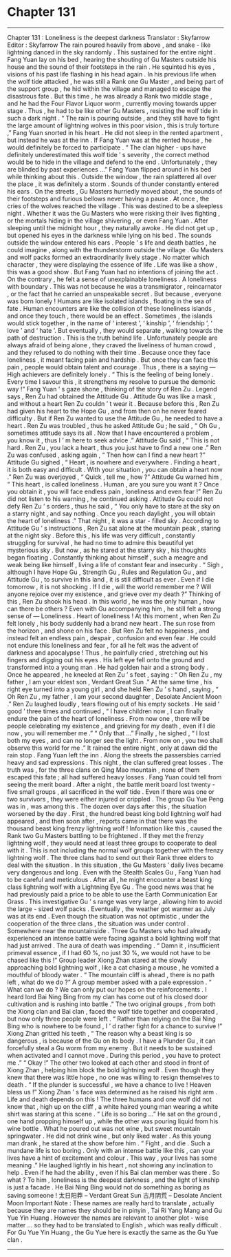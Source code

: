 
# Chapter 131


---

Chapter 131 : Loneliness is the deepest darkness
Translator :
Skyfarrow
Editor :
Skyfarrow
The rain poured heavily from above , and snake - like lightning danced in the sky randomly . This sustained for the entire night .
Fang Yuan lay on his bed , hearing the shouting of Gu Masters outside his house and the sound of their footsteps in the rain .
He squinted his eyes , visions of his past life flashing in his head again .
In his previous life when the wolf tide attacked , he was still a Rank one Gu Master , and being part of the support group , he hid within the village and managed to escape the disastrous fate .
But this time , he was already a Rank two middle stage , and he had the Four Flavor Liquor worm , currently moving towards upper stage . Thus , he had to be like other Gu Masters , resisting the wolf tide in such a dark night .
“ The rain is pouring outside , and they still have to fight the large amount of lightning wolves in this poor vision , this is truly torture ,” Fang Yuan snorted in his heart .
He did not sleep in the rented apartment , but instead he was at the inn .
If Fang Yuan was at the rented house , he would definitely be forced to participate .
“ The clan higher - ups have definitely underestimated this wolf tide ’ s severity , the correct method would be to hide in the village and defend to the end . Unfortunately , they are blinded by past experiences …” Fang Yuan flipped around in his bed while thinking about this .
Outside the window , the rain splattered all over the place , it was definitely a storm .
Sounds of thunder constantly entered his ears .
On the streets , Gu Masters hurriedly moved about , the sounds of their footsteps and furious bellows never having a pause .
At once , the cries of the wolves reached the village .
This was destined to be a sleepless night .
Whether it was the Gu Masters who were risking their lives fighting , or the mortals hiding in the village shivering , or even Fang Yuan . After sleeping until the midnight hour , they naturally awoke .
He did not get up , but opened his eyes in the darkness while lying on his bed .
The sounds outside the window entered his ears . People ’ s life and death battles , he could imagine , along with the thunderstorm outside the village . Gu Masters and wolf packs formed an extraordinarily lively stage . No matter which character , they were displaying the essence of life .
Life was like a show , this was a good show . But Fang Yuan had no intentions of joining the act .
On the contrary , he felt a sense of unexplainable loneliness .
A loneliness with boundary .
This was not because he was a transmigrator , reincarnator , or the fact that he carried an unspeakable secret .
But because , everyone was born lonely !
Humans are like isolated islands , floating in the sea of fate .
Human encounters are like the collision of these loneliness islands , and once they touch , there would be an effect .
Sometimes , the islands would stick together , in the name of ‘ interest ’, ‘ kinship ’, ‘ friendship ’, ‘ love ’ and ‘ hate ’.
But eventually , they would separate , walking towards the path of destruction .
This is the truth behind life .
Unfortunately people are always afraid of being alone , they craved the liveliness of human crowd , and they refused to do nothing with their time .
Because once they face loneliness , it meant facing pain and hardship .
But once they can face this pain , people would obtain talent and courage . Thus , there is a saying — High achievers are definitely lonely .
“ This is the feeling of being lonely . Every time I savour this , it strengthens my resolve to pursue the demonic way !” Fang Yuan ’ s gaze shone , thinking of the story of Ren Zu .
Legend says , Ren Zu had obtained the Attitude Gu . Attitude Gu was like a mask , and without a heart Ren Zu couldn ’ t wear it .
Because before this , Ren Zu had given his heart to the Hope Gu , and from then on he never feared difficulty .
But if Ren Zu wanted to use the Attitude Gu , he needed to have a heart .
Ren Zu was troubled , thus he asked Attitude Gu ; he said , “ Oh Gu , sometimes attitude says its all . Now that I have encountered a problem , you know it , thus I ’ m here to seek advice .”
Attitude Gu said , “ This is not hard . Ren Zu , you lack a heart , thus you just have to find a new one .”
Ren Zu was confused , asking again , “ Then how can I find a new heart ?”
Attitude Gu sighed , “ Heart , is nowhere and everywhere . Finding a heart , it is both easy and difficult . With your situation , you can obtain a heart now .”
Ren Zu was overjoyed , “ Quick , tell me , how ?”
Attitude Gu warned him , “ This heart , is called loneliness . Human , are you sure you want it ? Once you obtain it , you will face endless pain , loneliness and even fear !”
Ren Zu did not listen to his warning , he continued asking .
Attitude Gu could not defy Ren Zu ’ s orders , thus he said , “ You only have to stare at the sky on a starry night , and say nothing . Once you reach daylight , you will obtain the heart of loneliness .”
That night , it was a star - filled sky .
According to Attitude Gu ’ s instructions , Ren Zu sat alone at the mountain peak , staring at the night sky .
Before this , his life was very difficult , constantly struggling for survival , he had no time to admire this beautiful yet mysterious sky .
But now , as he stared at the starry sky , his thoughts began floating . Constantly thinking about himself , such a meagre and weak being like himself , living a life of constant fear and insecurity .
“ Sigh , although I have Hope Gu , Strength Gu , Rules and Regulation Gu , and Attitude Gu , to survive in this land , it is still difficult as ever . Even if I die tomorrow , it is not shocking . If I die , will the world remember me ? Will anyone rejoice over my existence , and grieve over my death ?”
Thinking of this , Ren Zu shook his head .
In this world , he was the only human , how can there be others ?
Even with Gu accompanying him , he still felt a strong sense of —
Loneliness .
Heart of loneliness !
At this moment , when Ren Zu felt lonely , his body suddenly had a brand new heart .
The sun rose from the horizon , and shone on his face . But Ren Zu felt no happiness , and instead felt an endless pain , despair , confusion and even fear .
He could not endure this loneliness and fear , for all he felt was the advent of darkness and apocalypse !
Thus , he painfully cried , stretching out his fingers and digging out his eyes .
His left eye fell onto the ground and transformed into a young man . He had golden hair and a strong body . Once he appeared , he kneeled at Ren Zu ’ s feet , saying : “ Oh Ren Zu , my father , I am your eldest son , Verdant Great Sun .”
At the same time , his right eye turned into a young girl , and she held Ren Zu ’ s hand , saying , “ Oh Ren Zu , my father , I am your second daughter , Desolate Ancient Moon .”
Ren Zu laughed loudly , tears flowing out of his empty sockets . He said ‘ good ’ three times and continued , “ I have children now , I can finally endure the pain of the heart of loneliness . From now one , there will be people celebrating my existence , and grieving for my death , even if I die now , you will remember me .”
“ Only that …” Finally , he sighed , “ I lost both my eyes , and can no longer see the light . From now on , you two shall observe this world for me .”
It rained the entire night , only at dawn did the rain stop .
Fang Yuan left the inn . Along the streets the passersbies carried heavy and sad expressions .
This night , the clan suffered great losses .
The truth was , for the three clans on Qing Mao mountain , none of them escaped this fate ; all had suffered heavy losses .
Fang Yuan could tell from seeing the merit board .
After a night , the battle merit board lost twenty - five small groups , all sacrificed in the wolf tide . Even if there was one or two survivors , they were either injured or crippled .
The group Gu Yue Peng was in , was among this .
The dozen over days after this , the situation worsened by the day .
First , the hundred beast king bold lightning wolf had appeared , and then soon after , reports came in that there was the thousand beast king frenzy lightning wolf !
Information like this , caused the Rank two Gu Masters battling to be frightened .
If they met the frenzy lightning wolf , they would need at least three groups to cooperate to deal with it . This is not including the normal wolf groups together with the frenzy lightning wolf .
The three clans had to send out their Rank three elders to deal with the situation .
In this situation , the Gu Masters ’ daily lives became very dangerous and long .
Even with the Stealth Scales Gu , Fang Yuan had to be careful and meticulous . After all , he might encounter a beast king class lightning wolf with a Lightning Eye Gu .
The good news was that he had previously paid a price to be able to use the Earth Communication Ear Grass .
This investigative Gu ’ s range was very large , allowing him to avoid the large - sized wolf packs .
Eventually , the weather got warmer as July was at its end . Even though the situation was not optimistic , under the cooperation of the three clans , the situation was under control .
Somewhere near the mountainside .
Three Gu Masters who had already experienced an intense battle were facing against a bold lightning wolf that had just arrived .
The aura of death was impending .
“ Damn it , insufficient primeval essence , if I had 60 %, no just 30 %, we would not have to be chased like this !” Group leader Xiong Zhan stared at the slowly approaching bold lightning wolf , like a cat chasing a mouse , he vomited a mouthful of bloody water .
“ The mountain cliff is ahead , there is no path left , what do we do ?” A group member asked with a pale expression .
“ What can we do ? We can only put our hopes on the reinforcements . I heard lord Bai Ning Bing from my clan has come out of his closed door cultivation and is rushing into battle .”
The two original groups , from both the Xiong clan and Bai clan , faced the wolf tide together and cooperated , but now only three people were left .
“ Rather than relying on the Bai Ning Bing who is nowhere to be found , I ’ d rather fight for a chance to survive !” Xiong Zhan gritted his teeth , “ The reason why a beast king is so dangerous , is because of the Gu on its body . I have a Plunder Gu , it can forcefully steal a Gu worm from my enemy . But it needs to be sustained when activated and I cannot move . During this period , you have to protect me .”
“ Okay !” The other two looked at each other and stood in front of Xiong Zhan , helping him block the bold lightning wolf .
Even though they knew that there was little hope , no one was willing to resign themselves to death .
“ If the plunder is successful , we have a chance to live ! Heaven bless us !” Xiong Zhan ’ s face was determined as he raised his right arm .
Life and death depends on this !
The three humans and one wolf did not know that , high up on the cliff , a white haired young man wearing a white shirt was staring at this scene .
“ Life is so boring …” He sat on the ground , one hand propping himself up , while the other was pouring liquid from his wine bottle .
What he poured out was not wine , but sweet mountain springwater .
He did not drink wine , but only liked water .
As this young man drank , he stared at the show before him .
“ Fight , and die . Such a mundane life is too boring . Only with an intense battle like this , can your lives have a hint of excitement and colour . This way , your lives has some meaning .”
He laughed lightly in his heart , not showing any inclination to help .
Even if he had the ability , even if his Bai clan member was there .
So what ?
To him , loneliness is the deepest darkness , and the light of kinship is just a facade .
He Bai Ning Bing would not do something as boring as saving someone !
太日阳莽 – Verdant Great Sun
古月阴荒 – Desolate Ancient Moon
Important Note : These names are really hard to translate , actually because they are names they should be in pinyin , Tai Ri Yang Mang and Gu Yue Yin Huang .
However the names are relevant to another plot - wise matter … so they had to be translated to English , which was really difficult . For Gu Yue Yin Huang , the Gu Yue here is exactly the same as the Gu Yue clan .

---

